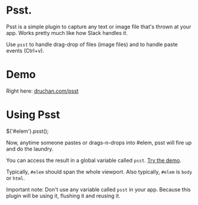 # Psst.

Psst is a simple plugin to capture any text or image file that's thrown at your app. Works pretty much like how Slack handles it.

Use `psst` to handle drag-drop of files (image files) and to handle paste events (Ctrl+v).

# Demo

Right here: [druchan.com/psst][0]

# Using Psst

$('#elem').psst();

Now, anytime someone pastes or drags-n-drops into #elem, psst will fire up and do the laundry.

You can access the result in a global variable called `psst`. [Try the demo][0].

Typically, `#elem` should span the whole viewport. Also typically, `#elem` is `body` or `html`.

Important note: Don't use any variable called `psst` in your app. Because this plugin will be using it, flushing it and reusing it.

[0]: http://druchan.com/psst/